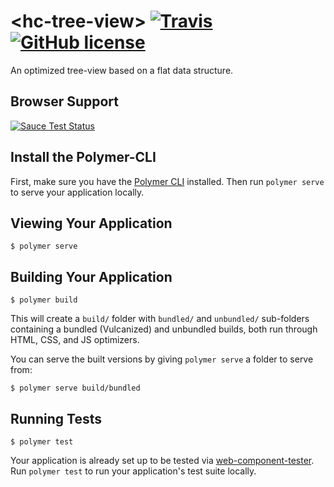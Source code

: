 # \<hc-tree-view\>  [![Travis](https://img.shields.io/travis/Hackception/hc-tree-view.svg?style=flat-square)](https://github.com/Hackception/hc-tree-view/) [![GitHub license](https://img.shields.io/badge/license-MIT-blue.svg?style=flat-square)](https://raw.githubusercontent.com/Hackception/hc-tree-view/master/LICENSE)

An optimized tree-view based on a flat data structure.

## Browser Support

[![Sauce Test Status](https://saucelabs.com/browser-matrix/stramel.svg)](https://saucelabs.com/u/stramel)

## Install the Polymer-CLI

First, make sure you have the [Polymer CLI](https://www.npmjs.com/package/polymer-cli) installed. Then run `polymer serve` to serve your application locally.

## Viewing Your Application

```
$ polymer serve
```

## Building Your Application

```
$ polymer build
```

This will create a `build/` folder with `bundled/` and `unbundled/` sub-folders
containing a bundled (Vulcanized) and unbundled builds, both run through HTML,
CSS, and JS optimizers.

You can serve the built versions by giving `polymer serve` a folder to serve
from:

```
$ polymer serve build/bundled
```

## Running Tests

```
$ polymer test
```

Your application is already set up to be tested via [web-component-tester](https://github.com/Polymer/web-component-tester). Run `polymer test` to run your application's test suite locally.
